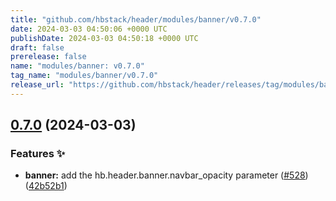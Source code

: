 ```yaml
---
title: "github.com/hbstack/header/modules/banner/v0.7.0"
date: 2024-03-03 04:50:06 +0000 UTC
publishDate: 2024-03-03 04:50:18 +0000 UTC
draft: false
prerelease: false
name: "modules/banner: v0.7.0"
tag_name: "modules/banner/v0.7.0"
release_url: "https://github.com/hbstack/header/releases/tag/modules/banner/v0.7.0"
---
```


## [0.7.0](https://github.com/hbstack/header/compare/modules/banner/v0.6.1...modules/banner/v0.7.0) (2024-03-03)


### Features ✨

* **banner:** add the hb.header.banner.navbar_opacity parameter ([#528](https://github.com/hbstack/header/issues/528)) ([42b52b1](https://github.com/hbstack/header/commit/42b52b12fca99492289fb489f610e6bf34f52806))

